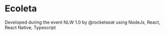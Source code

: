 # Ecoleta
Developed during the event NLW 1.0 by @rocketseat using NodeJs, React, React Native, Typescript
